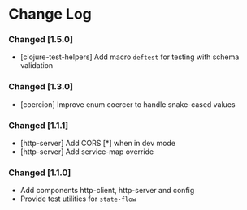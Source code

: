 # Change Log
### Changed [1.5.0]
- [clojure-test-helpers] Add macro `deftest` for testing with schema validation

### Changed [1.3.0]
- [coercion] Improve enum coercer to handle snake-cased values

### Changed [1.1.1]
- [http-server] Add CORS [*] when in dev mode
- [http-server] Add service-map override

### Changed [1.1.0]
- Add components http-client, http-server and config
- Provide test utilities for `state-flow`

